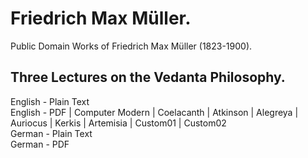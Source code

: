 # Friedrich Max Müller.

Public Domain Works of Friedrich Max Müller (1823-1900).

## Three Lectures on the Vedanta Philosophy.

English - Plain Text  
English - PDF | Computer Modern | Coelacanth | Atkinson | Alegreya | Auriocus | Kerkis | Artemisia | Custom01 | Custom02  
German - Plain Text  
German - PDF  
